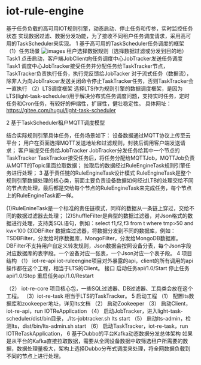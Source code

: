 # iot-rule-engine
基于任务负载的高可用IOT规则引擎，动态启动、停止任务和传参，实时监控任务状态
实现数据过滤、数据分发功能，为了接收不同租户任务调度请求，采用高可用的TaskScheduler来实现。
1 基于高可用的TaskScheduler任务调度的框架
（1）任务场景
![images]()
租户选择数据规则（选择数据过滤或分发到目的地）Task1
点击启动，客户端JobClient向任务调度中心JobTracker发送任务调度Task1
调度中心JobTracker接受任务并分配任务给TaskTracker节点，TaskTracker负责执行任务，执行完反馈给JobTacker
对于流式任务（数据流），除非人为向JobTrakcer发送关闭命令停止TaskTracker任务，否则TaskTracker会一直执行
（2）LTS调度框架
选择LTS作为规则引擎的数据调度框架，是因为LTS(light-task-scheduler)用于解决分布式任务调度问题，支持实时任务，定时任务和Cron任务，有较好的伸缩性，扩展性，健壮稳定性。
具体网址：https://gitee.com/hugui/light-task-scheduler

2 基于TaskScheduler租户MQTT调度模型

结合实际规则引擎具体任务，任务场景如下：
设备数据通过MQTT协议上传至云平台；
用户在页面选择MQTT发送地址和过滤规则，封装后调用客户端发送请求；
客户端提交任务给JobTracker
JobTracker分发任务给其中一个节点的TaskTracker
TaskTracker接受任务后，将任务分配给MQTTJob，MQTTJob负责从MQTT的Topic里面拉取数据；
拉取后的数据经过RuleEngineTask规则引擎任务进行处理；
3 基于责任链的RuleEngineTask设计模式
	RuleEngineTask是整个规则引擎数据处理的核心类，前面主要负责设备数据如何经过LTB的处理交给不同的节点去处理，最后都是交给每个节点的RuleEngineTask来完成任务，每个节点上的RuleEngineTask都一样。

(1)RuleEnineTask是一个标准的责任链模式，同样的数据从一条链上穿过，交给不同的数据过滤器去处理；
(2)ShuffleFilter是典型的数据过滤器，对Json格式的数据进行处理，支持类SQL语句，例如：select f1,f2,f3 from t where tmp>50 and kw<100
(3)DBFilter
数据库过滤器，将数据分发到不同的数据库，例如：TSDBFilter，分发给时序数据库，MongoFilter，分发给MongoDB数据库。DBFilter不支持用户自定义转发规则，Json数据会按照设备分表，每个Json字段对应数据库的表字段。一个设备对应一张表，一个Json对应一个表子段。
4 项目结构
（1）	iot-re-api
iot-ruleengine项目对外暴露的api，client的所有调用的api操作都在这个工程，相当于LTS的Client。
  接口
启动任务api/1.0/Start
停止任务api/1.0/Stop
重启任务api/1.0/Restart

（2）	iot-re-core
项目核心包，一些SQL过滤器、DB过滤器、工具类会放在这个工程。
（3）iot-re-task
	相当于LTS的TaskTracker。
5	启动工程
（1）	配置lts数据库和zookeeper地址，详见lts文档
（2）	启动Zookeeper
（3）	启动Client，iot-re-api，run IOTReApplication
（4）	启动JobTracker，进入light-task-scheduler/dist/bin目录，./lts-jobtracker.sh lts start
（5）	启动lts-admin，检测lts，dist/bin/lts-admin.sh start
（6）	启动TaskTracker，iot-re-task，run IOTReTaskApplication，
6	基于Dubbo的平台Kafka动态数据分发总体架构
如果是从平台的Kafka直接拉取数据，需要从全网设备数据中取筛选租户所需要的数据，数据处理量极大，架构上选择Dubbo分布式调度来处理，将全网数据负载到不同的节点上进行处理。


